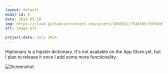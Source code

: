 ```yaml
---
layout: default
modal-id: 6
date: 2014-05-18
img: https://cloud.githubusercontent.com/assets/5856011/7546505/59fb0d56-f5ac-11e4-9d18-96938efec13b.png
alt: image-alt

project-date: July 2014
---
```


Hiptionary is a hipster dictionary. It's not available on the App Store yet, but I plan to release it once I add some more functionality.

<div class="col-md-12">
  <div class="col-md-6 col-md-offset-3">
    <img src="https://cloud.githubusercontent.com/assets/5856011/7004143/9ac664e8-dc34-11e4-8f84-cf563b52c3cb.png" class="img-responsive img-centered" alt="Screenshot">
  </div>
</div>
